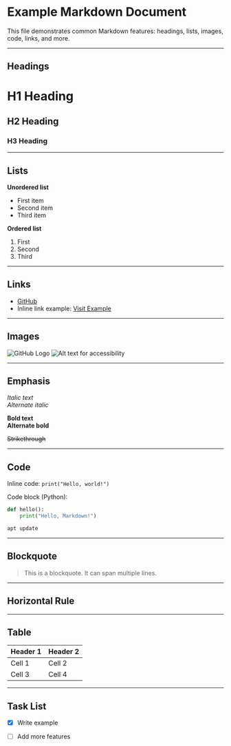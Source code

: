 <!--
    title: Markdown Example
    tags: [site-demo,example,markdown]
-->


# Example Markdown Document

This file demonstrates common Markdown features: headings, lists, images, code, links, and more.

---

## Headings

# H1 Heading
## H2 Heading
### H3 Heading

---

## Lists

**Unordered list**
- First item
- Second item
- Third item

**Ordered list**
1. First
2. Second
3. Third

---

## Links

- [GitHub](https://github.com/)
- Inline link example: [Visit Example](https://example.com)

---

## Images

![GitHub Logo](https://github.githubassets.com/images/modules/logos_page/GitHub-Mark.png)
![Alt text for accessibility](https://placekitten.com/200/300)

---

## Emphasis

*Italic text*  
_Alternate italic_

**Bold text**  
__Alternate bold__

~~Strikethrough~~

---

## Code

Inline code: `print("Hello, world!")`

Code block (Python):

```python
def hello():
    print("Hello, Markdown!")
```

```bash
apt update
```

---

## Blockquote

> This is a blockquote.
> It can span multiple lines.

---

## Horizontal Rule

---

## Table

| Header 1 | Header 2 |
|----------|----------|
| Cell 1   | Cell 2   |
| Cell 3   | Cell 4   |

---

## Task List

- [x] Write example
- [ ] Add more features

